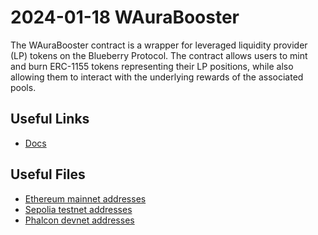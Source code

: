 # 2024-01-18 WAuraBooster

The WAuraBooster contract is a wrapper for leveraged liquidity provider (LP) tokens on the Blueberry Protocol. The contract allows users to mint and burn ERC-1155 tokens representing their LP positions, while also allowing them to interact with the underlying rewards of the associated pools.

## Useful Links

- [Docs](https://docs.blueberry.garden/developer-guides/contracts/wrapper/waurapools)

## Useful Files

- [Ethereum mainnet addresses](./output/mainnet.json)
- [Sepolia testnet addresses](./output/sepolia.json)
- [Phalcon devnet addresses](./output/phalcon.json)
